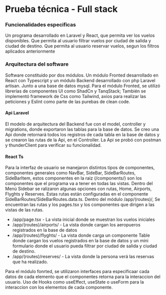 # Prueba técnica - Full stack
### Funcionalidades especificas
Un programa desarrollado en Laravel y React, que permita ver los vuelos disponibles.
Que permita al usuario filtrar vuelos por ciudad de salida y ciudad de destino.
Que permita al usuario reservar vuelos, segun los filtros aplicados anteriormente

### Arquitectura del software
Software constituido por dos módulos. Un módulo Fronted desarrollado en React con Typescript y un módulo Backend desarrollado con php Laravel artisan. Junto a una base de datos mysql.
Para el módulo Fronted, se utilizó librerías de componentes UI como ShadCn y TanqStack; También se implementó framework de Css como Tailwind, axios para realizar las peticiones y Eslint como parte de las purebas de clean code.

#### Api Laravel
El modelo de arquitectura del Backend fue con el model, controller y migrations, donde exportaron las tablas para la base de datos.
Se creo una Api donde retornará todos los registros de cada tabla en la base de datos y se crearon las rutas de la Api, en el Controller.
La Api se probó con postman y thunderClient para verificar su funcionalidad.

#### React Ts
Para la interfaz de usuario se manejaron distintos tipos de componentes, componentes generales como
NavBar, SideBar, SideBarRoutes, SideBarItem, estos componentes en la raiz (/components/) son los componentes que el programa va a tener en todas las vistas.
Dentro del Menú Sidebar se ralizaron algunas opciones con rutas, Home, Airports, Flyghts y Reserves. Estas rutas están configuradas en el componente SideBarRoutes/SideBarRoutes.data.ts.
Dentro del módulo /app/(routes)/, Se encuentran las rutas y los pages.tsx y los componentes que dirigen a las vistas de las rutas.
* /app/page.tsx - La vista inicial donde se muestran los vuelos iniciales
* /app/(routes)/airports/ - La vista donde cargan los aeropueros registrados en la base de datos
* /app/(routes)/flyghts/ - La vista donde carga un componente Table donde cargan los vuelos registrados en la base de datos y un mini formulario donde el usuario pueda filtrar por ciudad de salida y ciudad de destino.
* /app/(routes)/reserves/ - La vista donde la persona verá las reservas que ha realizado.

Para el módulo fonrted, se utilizaron interfaces para especificaar cada datos de cada elemento que el componentes retorna para la interaccion del usuario.
Uso de Hooks como useEffect, useState o useForm para la interaccion con los elementos de cada componente.
